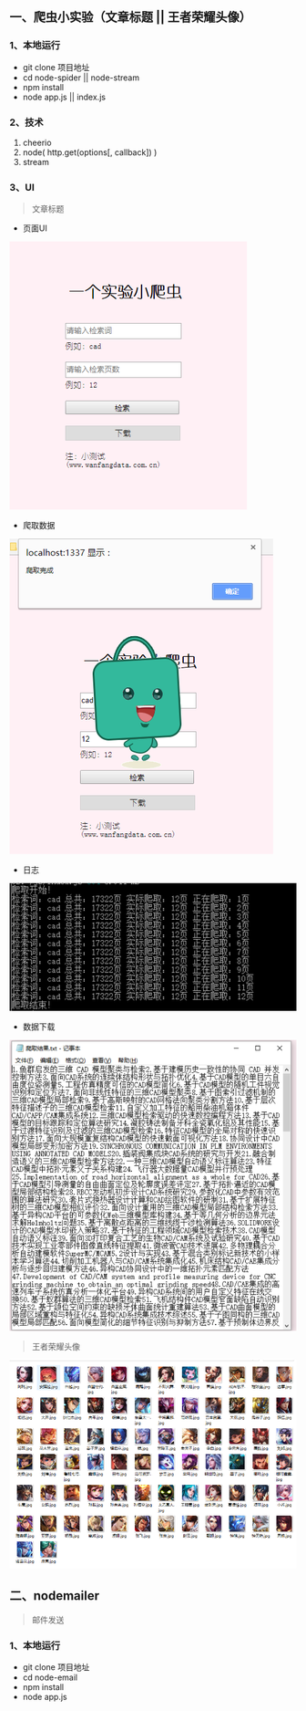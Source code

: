 ## 一、爬虫小实验（文章标题 || 王者荣耀头像）
### 1、本地运行
* git clone 项目地址
* cd node-spider || node-stream
* npm install
* node app.js || index.js

### 2、技术
1. cheerio
2. node( http.get(options[, callback]) )
3. stream 

### 3、UI
> 文章标题
 
* 页面UI

![](node-spider/public/img/1.png)

*  爬取数据

![](node-spider/public/img/2.png)

*  日志

![](node-spider/public/img/3.png)

*  数据下载

![](node-spider/public/img/4.png)

> 王者荣耀头像

![](node-stream/1.png)

## 二、nodemailer

> 邮件发送

### 1、本地运行
* git clone 项目地址
* cd node-email 
* npm install
* node app.js



